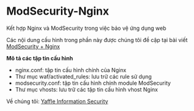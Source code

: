 # ModSecurity-Nginx
Kết hợp Nginx và ModSecurity trong việc bảo vệ ứng dụng web

Các nội dung cấu hình trong phần này được chúng tôi đề cập tại bài viết [ModSecurity + Nginx](http://yis.vn/modsecurity-nginx.html)

**Mô tả các tập tin cấu hình**
- nginx.conf: tập tin cấu hình chính của Nginx
- Thư mục waf/activated_rules: lưu trữ các rule sử dụng
- modsecurity.conf: tập tin cấu hình chính module ModSecurity
- Thư mục vhosts: lưu trữ các tập tin cấu hình vhost Nginx

Về chúng tôi: [Yaffle Information Security](http://yis.vn/)